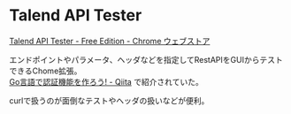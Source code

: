 # Talend API Tester

[Talend API Tester \- Free Edition \- Chrome ウェブストア](https://chrome.google.com/webstore/detail/talend-api-tester-free-ed/aejoelaoggembcahagimdiliamlcdmfm?hl=ja)

エンドポイントやパラメータ、ヘッダなどを指定してRestAPIをGUIからテストできるChome拡張。  
[Go言語で認証機能を作ろう\! \- Qiita](https://qiita.com/__init__/items/21b2604db54867f8c543) で紹介されていた。

curlで扱うのが面倒なテストやヘッダの扱いなどが便利。
